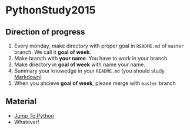 # PythonStudy2015

## Direction of progress

1. Every monday, make directory with proper goal in `README.md` of `master` branch. We call it **goal of week**.
2. Make branch with **your name**. You have to work in your branch.
3. Make directory in **goal of week** with name your name.
4. Summary your knowedge in your `README.md` (you should study [Markdown](https://github.com/adam-p/markdown-here/wiki/Markdown-Cheatsheet))
5. When you ahcieve **goal of week**, please merge with `master` branch

## Material

- [Jump To Python](https://wikidocs.net/2)
- Whatever!

